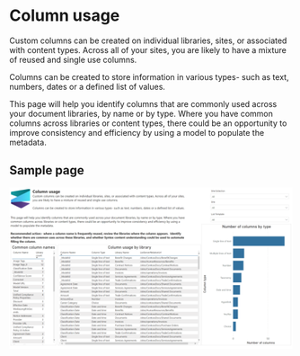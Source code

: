 # Column usage

Custom columns can be created on individual libraries, sites, or associated with content types. Across all of your sites, you are likely to have a mixture of reused and single use columns.

Columns can be created to store information in various types- such as text, numbers, dates or a defined list of values.

This page will help you identify columns that are commonly used across your document libraries, by name or by type. Where you have common columns across libraries or content types, there could be an opportunity to improve consistency and efficiency by using a model to populate the metadata.

## Sample page

![column usage](../images/syntexcolumnusage.png)
